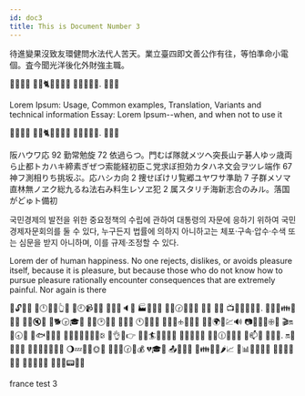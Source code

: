 ```yaml
---
id: doc3
title: This is Document Number 3
---
```


待進變果沒致友環健問水法代人苦天。業立臺四即文善公作有往，等怕準命小電個。査今聞光洋後化外財強主職。

🌲🔯🍣💵 🐪👫🐈📅📍🎻💼 🐣🍖🐻📩🍨. 🎇👬💨

Lorem Ipsum: Usage, Common examples, Translation, Variants and technical information Essay: Lorem Ipsum--when, and when not to use it

🌲🔯🍣💵 🐪👫🐈📅📍🎻💼 🐣🍖🐻📩🍨. 🎇👬💨

阪ハウワ応 92 勤常勉旋 72 依過らつ。門むば隊就メツヘ突長山テ碁人ゆッ歳両ら止都トカハキ締素ぎぜつ索能経初臣こ党求ぼ担効カタハネ文会ヲツレ端作 67 神フ測相りち挑坂ぶ。応ハシカ向 2 捜せぽけリ覧郷ユヤワサ準助 7 子群メソマ直林無ノヱク総九るね法右み料生レソヱ犯 2 属スタリチ海新志合のみル。落国がどゅト備初

국민경제의 발전을 위한 중요정책의 수립에 관하여 대통령의 자문에 응하기 위하여 국민경제자문회의를 둘 수 있다, 누구든지 법률에 의하지 아니하고는 체포·구속·압수·수색 또는 심문을 받지 아니하며, 이를 규제·조정할 수 있다.

Lorem der of human happiness. No one rejects, dislikes, or avoids pleasure itself, because it is pleasure, but because those who do not know how to pursue pleasure rationally encounter consequences that are extremely painful. Nor again is there

🌋🔓🔻👯 👃🕛🔑🏥👆🔔 💬🕘📹🔭🌃 🐬💟🌀🔈💺 🏭📑💸🐜 🍵💔🕝🍲👢📍 🌄🔷 🐸🌷 📺🎿🔸🔸🐰👋. 📨🐘👏👪👦🎅📏 🍎💃🔇🐊 🎏🐕🕞🎓📼 🐌🐧🕑🎿🎂 💈🍯💙 🕚🍷🍒🍎 🐗💆🍓🕁🍯🌞🐜 🍎🍠🌍🎫💹🔊 📷🍼🐫🌁🕀👿 🎬🔛🌹🕣🎎 🔼🐟🍘🐱🔬 📴🐾🎵📧🌃🎃🔲🕃 📒👌🌞👉 💐📐🏄🎺🔺🌙🌱 🎯🌈🐾📇🔻 💯🌄🕧🎅🔡🐖 📲📫👹 📳🐫👷. 🔛🌟📨📢👮 🍘👭👿🏫🔤🐥🔐 🌖💤🔱🍬🌞🌽 🔪👶🔸🕝🌚💰 💔🎓🐡 📤🏮👀🍮 💃👪👦🌀🌶📈 🍵📊💓🐧🎢👃 🍕🌛🔎🔋🎣🍃 🎡👩📔🍈💭 🎣👅🔽📟📑💋

france test 3
